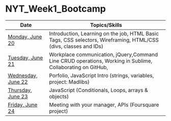 # NYT_Week1_Bootcamp

| Date | Topics/Skills| 
|--------|-----|
| [Monday, June 20](days/day1)| Introduction, Learning on the job, HTML Basic Tags, CSS selectors, Wireframing, HTML/CSS (divs, classes and IDs)  | 
|  [Tuesday, June 21](days/day2) | Workplace communication, jQuery,Command Line CRUD operations, Working in Sublime, Collaborating on GitHub,  | 
| [Wednesday, June 22](days/day3) |  Porfolio, JavaScript Intro (strings, variables, project: Madlibs)| 
| [Thursday, June 23](days/day4) | JavaScript (Conditionals, Loops, arrays & objects) |
| [Friday, June 24](days/day1) | Meeting with your manager, APIs (Foursquare project) |  